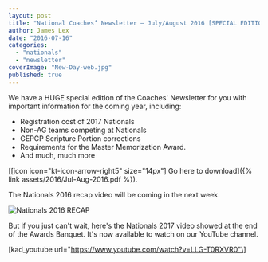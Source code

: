 ```yaml
---
layout: post
title: "National Coaches’ Newsletter – July/August 2016 [SPECIAL EDITION]"
author: James Lex
date: "2016-07-16"
categories: 
  - "nationals"
  - "newsletter"
coverImage: "New-Day-web.jpg"
published: true
---
```


We have a HUGE special edition of the Coaches' Newsletter for you with important information for the coming year, including:

- Registration cost of 2017 Nationals
- Non-AG teams competing at Nationals
- GEPCP Scripture Portion corrections
- Requirements for the Master Memorization Award.
- And much, much more

[\[icon icon="kt-icon-arrow-right5" size="14px"\] Go here to download]({% link assets/2016/Jul-Aug-2016.pdf %}).

The Nationals 2016 recap video will be coming in the next week.

![Nationals 2016 RECAP](images/Nationals-2016-RECAP.jpg)

But if you just can't wait, here's the Nationals 2017 video showed at the end of the Awards Banquet. It's now available to watch on our YouTube channel.

\[kad\_youtube url="https://www.youtube.com/watch?v=LLG-T0RXVR0"\]
